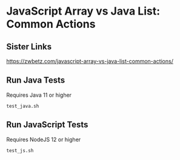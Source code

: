 # JavaScript Array vs Java List: Common Actions

## Sister Links

<https://zwbetz.com/javascript-array-vs-java-list-common-actions/>

## Run Java Tests

Requires Java 11 or higher

```
test_java.sh
```

## Run JavaScript Tests

Requires NodeJS 12 or higher

```
test_js.sh
```
